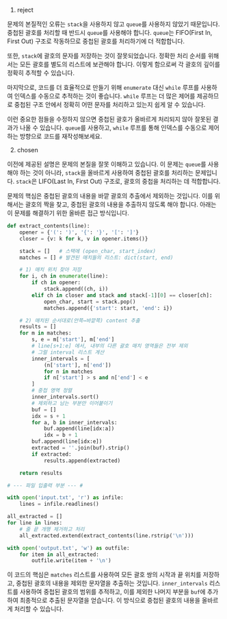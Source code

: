 1. reject

문제의 본질적인 오류는 `stack`을 사용하지 않고 `queue`를 사용하지 않았기 때문입니다. 중첩된 괄호를 처리할 때 반드시 `queue`를 사용해야 합니다. `queue`는 FIFO(First In, First Out) 구조로 작동하므로 중첩된 괄호를 처리하기에 더 적합합니다. 

또한, `stack`에 괄호의 문자를 저장하는 것이 잘못되었습니다. 정확한 처리 순서를 위해서는 모든 괄호를 별도의 리스트에 보관해야 합니다. 이렇게 함으로써 각 괄호의 깊이를 정확히 추적할 수 있습니다.

마지막으로, 코드를 더 효율적으로 만들기 위해 `enumerate` 대신 `while` 루프를 사용하여 인덱스를 수동으로 추적하는 것이 좋습니다. `while` 루프는 더 많은 제어를 제공하므로 중첩된 구조 안에서 정확히 어떤 문자를 처리하고 있는지 쉽게 알 수 있습니다.

이런 중요한 점들을 수정하지 않으면 중첩된 괄호가 올바르게 처리되지 않아 잘못된 결과가 나올 수 있습니다. `queue`를 사용하고, `while` 루프를 통해 인덱스를 수동으로 제어하는 방향으로 코드를 재작성해보세요.

2. chosen

이전에 제공된 설명은 문제의 본질을 잘못 이해하고 있습니다. 이 문제는 `queue`를 사용해야 하는 것이 아니라, `stack`을 올바르게 사용하여 중첩된 괄호를 처리하는 문제입니다. `stack`은 LIFO(Last In, First Out) 구조로, 괄호의 중첩을 처리하는 데 적합합니다. 

문제의 핵심은 중첩된 괄호의 내용을 바깥 괄호의 추출에서 제외하는 것입니다. 이를 위해서는 괄호의 짝을 찾고, 중첩된 괄호의 내용을 추출하지 않도록 해야 합니다. 아래는 이 문제를 해결하기 위한 올바른 접근 방식입니다.

```python
def extract_contents(line):
    opener = {'(': ')', '{': '}', '[': ']'}
    closer = {v: k for k, v in opener.items()}

    stack = []   # 스택에 (open_char, start_index)
    matches = [] # 발견된 매치들의 리스트: dict(start, end)

    # 1) 매치 위치 찾아 저장
    for i, ch in enumerate(line):
        if ch in opener:
            stack.append((ch, i))
        elif ch in closer and stack and stack[-1][0] == closer[ch]:
            open_char, start = stack.pop()
            matches.append({'start': start, 'end': i})

    # 2) 매치된 순서대로(안쪽→바깥쪽) content 추출
    results = []
    for m in matches:
        s, e = m['start'], m['end']
        # line[s+1:e] 에서, 내부의 다른 괄호 매치 영역들은 전부 제외
        # 그럴 interval 리스트 계산
        inner_intervals = [
            (n['start'], n['end'])
            for n in matches
            if n['start'] > s and n['end'] < e
        ]
        # 중첩 영역 정렬
        inner_intervals.sort()
        # 제외하고 남는 부분만 이어붙이기
        buf = []
        idx = s + 1
        for a, b in inner_intervals:
            buf.append(line[idx:a])
            idx = b + 1
        buf.append(line[idx:e])
        extracted = ''.join(buf).strip()
        if extracted:
            results.append(extracted)

    return results

# --- 파일 입출력 부분 --- #

with open('input.txt', 'r') as infile:
    lines = infile.readlines()

all_extracted = []
for line in lines:
    # 줄 끝 개행 제거하고 처리
    all_extracted.extend(extract_contents(line.rstrip('\n')))

with open('output.txt', 'w') as outfile:
    for item in all_extracted:
        outfile.write(item + '\n')
```

이 코드의 핵심은 `matches` 리스트를 사용하여 모든 괄호 쌍의 시작과 끝 위치를 저장하고, 중첩된 괄호의 내용을 제외한 문자열을 추출하는 것입니다. `inner_intervals` 리스트를 사용하여 중첩된 괄호의 범위를 추적하고, 이를 제외한 나머지 부분을 `buf`에 추가하여 최종적으로 추출된 문자열을 얻습니다. 이 방식으로 중첩된 괄호의 내용을 올바르게 처리할 수 있습니다.
